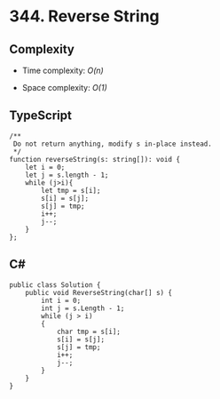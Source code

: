 # 344. Reverse String

## Complexity
- Time complexity: *O(n)*

- Space complexity: *O(1)*

## TypeScript
```
/**
 Do not return anything, modify s in-place instead.
 */
function reverseString(s: string[]): void {
    let i = 0;
    let j = s.length - 1;
    while (j>i){
        let tmp = s[i];
        s[i] = s[j];
        s[j] = tmp;
        i++;
        j--;
    }
};
```
## C#
```
public class Solution {
    public void ReverseString(char[] s) {
        int i = 0;
        int j = s.Length - 1;
        while (j > i)
        {
            char tmp = s[i];
            s[i] = s[j];
            s[j] = tmp;
            i++;
            j--;
        }
    }
}
```
